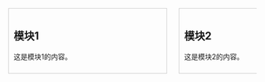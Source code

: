 <div style="overflow-x: auto; white-space: nowrap;">
    <div style="display: inline-block; width: 300px; margin-right: 20px; border: 1px solid #ccc; padding: 10px;">
        <h2>模块1</h2>
        <p>这是模块1的内容。</p>
    </div>
    <div style="display: inline-block; width: 300px; margin-right: 20px; border: 1px solid #ccc; padding: 10px;">
        <h2>模块2</h2>
        <p>这是模块2的内容。</p>
    </div>
    <div style="display: inline-block; width: 300px; margin-right: 20px; border: 1px solid #ccc; padding: 10px;">
        <h2>模块3</h2>
        <p>这是模块3的内容。</p>
    </div>
</div>
